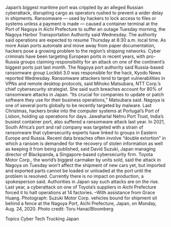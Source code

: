 Japan’s biggest maritime port was crippled by an alleged Russian cyberattack, disrupting cargo as operators rushed to prevent a wider delay in shipments.
Ransomware — used by hackers to lock access to files or systems unless a payment is made — caused a container terminal at the Port of Nagoya in Aichi Prefecture to suffer an outage Tuesday morning, the Nagoya Harbor Transportation Authority said Wednesday. The authority said operations are expected to resume Thursday at 8:30 a.m. local time.
As more Asian ports automate and move away from paper documentation, hackers pose a growing problem to the region’s shipping networks. Cyber criminals have been targeting European ports in recent years, with pro-Russia groups claiming responsibility for an attack on one of the continent’s biggest ports just last month.
The Nagoya port authority said Russia-based ransomware group Lockbit 3.0 was responsible for the hack, Kyodo News reported Wednesday. Ransomware attackers tend to target vulnerabilities in VPNs and remote desktop protocols, said Mihoko Matsubara, NTT Corp.’s chief cybersecurity strategist. She said such breaches account for 80% of ransomware attacks in Japan.
“Its crucial for companies to update or patch software they use for their business operations,” Matsubara said.
Nagoya is one of several ports globally to be recently targeted by malware. Last Christmas, hackers broke into the computer systems at Portugal’s Port of Lisbon, holding up operations for days. Jawaharlal Nehru Port Trust, India’s busiest container port, also suffered a ransomware attack last year. In 2021, South Africa’s port and rail company was targeted with a strain of ransomware that cybersecurity experts have linked to groups in Eastern Europe and Russia.
Recent data breaches often involve “double extortion” in which a ransom is demanded for the recovery of stolen information as well as keeping it from being published, said David Suzuki, Japan managing director of Blackpanda, a Singapore-based cybersecurity firm.
Toyota Motor Corp., the world’s biggest carmaker by units sold, said the attack in Nagoya on Tuesday won’t affect the shipment of new cars yet, but imported and exported parts cannot be loaded or unloaded at the port until the problem is resolved. Currently there is no impact on production, a spokesperson said.
Authorities in Japan say such attacks are on the rise. Last year, a cyberattack on one of Toyota’s suppliers in Aichi Prefecture forced it to halt operations at 14 factories.
–With assistance from Grace Huang.
Photograph: Suzuki Motor Corp. vehicles bound for shipment sit behind a fence at the Nagoya Port, Aichi Prefecture, Japan, on Monday, Aug. 24, 2020. Photo credit: Toru Hanai/Bloomberg

Topics
Cyber
Tech
Trucking
Japan
